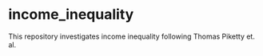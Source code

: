 # income_inequality
This repository investigates income inequality following Thomas Piketty et. al.
